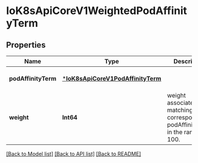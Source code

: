 # IoK8sApiCoreV1WeightedPodAffinityTerm


## Properties
Name | Type | Description | Notes
------------ | ------------- | ------------- | -------------
**podAffinityTerm** | [***IoK8sApiCoreV1PodAffinityTerm**](IoK8sApiCoreV1PodAffinityTerm.md) |  | [default to nothing]
**weight** | **Int64** | weight associated with matching the corresponding podAffinityTerm, in the range 1-100. | [default to nothing]


[[Back to Model list]](../README.md#models) [[Back to API list]](../README.md#api-endpoints) [[Back to README]](../README.md)


